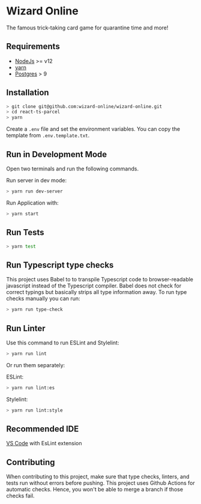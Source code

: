 # Wizard Online

The famous trick-taking card game for quarantine time and more!

## Requirements

- [NodeJs](https://nodejs.org/en/) >= v12
- [yarn](https://yarnpkg.com/)
- [Postgres](https://www.postgresql.org/) > 9

## Installation

```sh
> git clone git@github.com:wizard-online/wizard-online.git
> cd react-ts-parcel
> yarn
```

Create a `.env` file and set the environment variables.
You can copy the template from `.env.template.txt`.

## Run in Development Mode

Open two terminals and run the following commands.

Run server in dev mode:

```sh
> yarn run dev-server
```

Run Application with:
```sh
> yarn start
```

## Run Tests
```sh 
> yarn test
```

## Run Typescript type checks
This project uses Babel to to transpile Typescript code to browser-readable javascript instead of the Typescript compiler.
Babel does not check for correct typings but basically strips all type information away.
To run type checks manually you can run:
```sh
> yarn run type-check
```

## Run Linter
Use this command to run ESLint and Stylelint:
```sh
> yarn run lint
```

Or run them separately:

ESLint:
```sh
> yarn run lint:es
```

Stylelint:
```sh
> yarn run lint:style
```

## Recommended IDE

[VS Code](https://code.visualstudio.com/) with EsLint  extension


## Contributing

When contributing to this project, make sure that type checks, linters, and tests run without errors before pushing. This project uses Github Actions for automatic checks. Hence, you won't be able to merge a branch if those checks fail.
